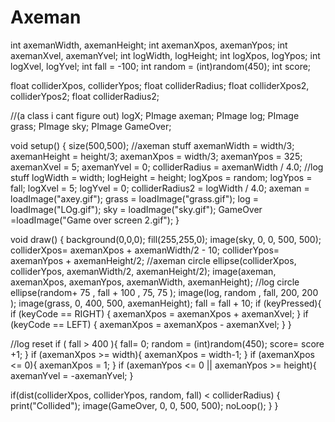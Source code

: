 # Axeman
int axemanWidth, axemanHeight;
int axemanXpos, axemanYpos;
int axemanXvel, axemanYvel;
int logWidth, logHeight;
int logXpos, logYpos;
int logXvel, logYvel;
int fall = -100;
int random = (int)random(450);
int score;

float colliderXpos, colliderYpos;
float colliderRadius;
float colliderXpos2, colliderYpos2;
float colliderRadius2;

//(a class i cant figure out) logX;
PImage axeman;
PImage log;
PImage grass;
PImage sky;
PImage GameOver;

void setup() {
  size(500,500);
  //axeman stuff
  axemanWidth = width/3;
  axemanHeight = height/3;
  axemanXpos = width/3;
  axemanYpos = 325;
  axemanXvel = 5;
  axemanYvel = 0;
  colliderRadius = axemanWidth / 4.0;
  //log stuff
  logWidth = width;
  logHeight = height;
  logXpos = random;
  logYpos = fall;
  logXvel = 5;
  logYvel = 0;
  colliderRadius2 = logWidth / 4.0;
  axeman = loadImage("axey.gif");
  grass = loadImage("grass.gif");
  log = loadImage("LOg.gif");
  sky = loadImage("sky.gif");
  GameOver =loadImage("Game over screen 2.gif");
}


void draw() {
  background(0,0,0);
  fill(255,255,0);
  image(sky, 0, 0, 500, 500);
  colliderXpos= axemanXpos + axemanWidth/2 - 10;
  colliderYpos= axemanYpos + axemanHeight/2;
  //axeman circle
  ellipse(colliderXpos, colliderYpos, axemanWidth/2, axemanHeight/2);
  image(axeman, axemanXpos, axemanYpos, axemanWidth, axemanHeight);
  //log circle
  ellipse(random+ 75 , fall + 100 , 75, 75 );
  image(log, random , fall, 200, 200 );
  image(grass, 0, 400, 500, axemanHeight);
  fall = fall + 10;
  if (keyPressed){
    if (keyCode == RIGHT) {
      axemanXpos = axemanXpos + axemanXvel;
    }
    if (keyCode == LEFT) {
      axemanXpos = axemanXpos - axemanXvel;
    }
  }
  
  //log reset
  if ( fall > 400 ){
    fall= 0;
    random = (int)random(450);
    score= score +1;
   }
  if (axemanXpos >= width){
    axemanXpos = width-1;
  }
  if (axemanXpos <= 0){
    axemanXpos = 1;
  }
  if (axemanYpos <= 0 || axemanYpos >= height){
    axemanYvel = -axemanYvel;
  }
  
  if(dist(colliderXpos, colliderYpos, random, fall) < colliderRadius) {
    print("Collided"); 
    image(GameOver, 0, 0, 500, 500);
    noLoop();
  }
}
